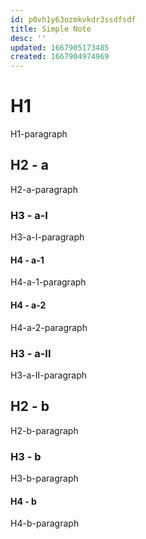 ```yaml
---
id: p0vh1y63ozmkvkdr3ssdfsdf
title: Simple Note
desc: ''
updated: 1667905173485
created: 1667904974969
---
```


# H1

H1-paragraph

## H2 - a

H2-a-paragraph

### H3 - a-I

H3-a-I-paragraph

#### H4 - a-1

H4-a-1-paragraph

#### H4 - a-2

H4-a-2-paragraph

### H3 - a-II

H3-a-II-paragraph

## H2 - b

H2-b-paragraph

### H3 - b

H3-b-paragraph

#### H4 - b

H4-b-paragraph
